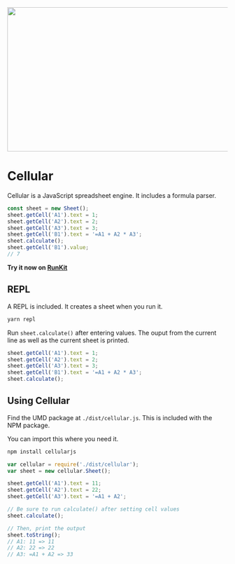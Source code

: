 
<img src="https://rawgit.com/lancefisher/cellular/master/images/svg/cellular-logo.svg" width="600px" height="329px">

Cellular
=========

Cellular is a JavaScript spreadsheet engine. It includes a formula parser.

```JavaScript
const sheet = new Sheet();
sheet.getCell('A1').text = 1;
sheet.getCell('A2').text = 2;
sheet.getCell('A3').text = 3;
sheet.getCell('B1').text = '=A1 + A2 * A3';
sheet.calculate();
sheet.getCell('B1').value;
// 7
```

**Try it now on [RunKit](https://runkit.com/lancefisher/5933d148c6bf7b00127f873c)**

## REPL

A REPL is included. It creates a sheet when you run it.

```bash
yarn repl
```

Run `sheet.calculate()` after entering values. The ouput from the current line as well as the current sheet is printed.

```JavaScript
sheet.getCell('A1').text = 1;
sheet.getCell('A2').text = 2;
sheet.getCell('A3').text = 3;
sheet.getCell('B1').text = '=A1 + A2 * A3';
sheet.calculate();
```

## Using Cellular

Find the UMD package at `./dist/cellular.js`. This is included with the NPM package.

You can import this where you need it.

```bash
npm install cellularjs
```

```JavaScript
var cellular = require('./dist/cellular');
var sheet = new cellular.Sheet();

sheet.getCell('A1').text = 11;
sheet.getCell('A2').text = 22;
sheet.getCell('A3').text = '=A1 + A2';

// Be sure to run calculate() after setting cell values
sheet.calculate();

// Then, print the output
sheet.toString();
// A1: 11 => 11
// A2: 22 => 22
// A3: =A1 + A2 => 33
```
